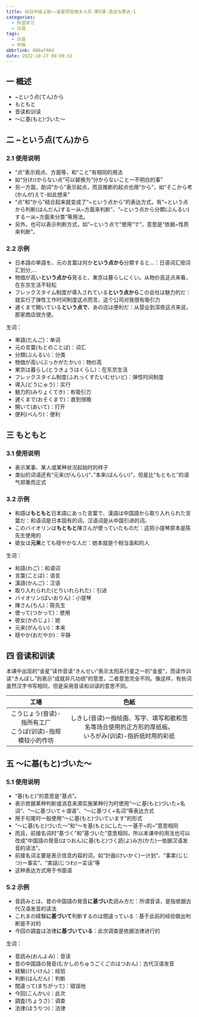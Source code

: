 ```yaml
---
title: 标日中级上册——金星项目相关人员-第5课-语法与表达-1
categories:
  - 外语学习
  - 日语
tags:
  - 日语
  - 中级
abbrlink: 886af46d
date: 2022-10-27 08:09:53
---
```

## 一 概述

* ~という点(てん)から
* もともと
* 音读和训读
* ～に基(もと)づいた～

<!--more-->

## 二 ~という点(てん)から

### 2.1 使用说明

* “点”表示观点、方面等，和“こと”有相同的用法
* 如“分(わ)からない点”可以替换为“分からないことー不明白的事”
* 另一方面，助词“から”表示起点，而且推断的起点也用“から”，如“そこから考(かんが)えて-如此想来”
* “点”和“から”结合起来就变成了“\~という点から”的表达方式，有“\~という点から判断(はんだん)するー从~方面来判断”、“\~という点から分類(ぶんるい)するー从~方面来分类”等用法。
* 另外，也可以表示判断方式，如“\~という点で”使用“で”，意思是“依据\~性质来判断”。

### 2.2 示例

* 日本語の単語を、元の言葉は何か**という点から**分類すると…：日语词汇按词汇划分,...
* 物価が高い**という点から**見ると、東京は暮らしにくい。从物价高这点来看，在东京生活不轻松
* フレックスタイム制度が導入されている**という点から**この会社は魅力的だ：就实行了弹性工作时间制度这点而言，这个公司对我很有吸引力
* 遅くまで開いている**という点で**、あの店は便利だ：从营业到深夜这点来说，那家商店很方便。

生词：

* 単語(たんご)：单词
* 元の言葉(もとのことば)：词汇
* 分類(ぶんるい)：分类
* 物価が高い(ぶっかがたかい)：物价高
* 東京は暮らし(とうきょうはくらし)：在东京生活
* フレックスタイム制度(ふれっくすたいむせいど)：弹性时间制度
* 導入(どうにゅう)：实行
* 魅力的(みりょくてき)：有吸引力
* 遅くまで(おそくまで)：直到很晚
* 開いて(あいて)：打开
* 便利(べんり)：便利

## 三 もともと

### 3.1 使用说明

* 表示某事、某人或某种状况起始时的样子
* 类似的词语还有“元来(がんらい)”、”本来(ほんらい)”，但是比“もともと”的语气郑重而正式

### 3.2 示例

* 和語は**もともと**日本語にあった言葉で、漢語は中国語から取り入れられた言葉だ：和语词是日本固有的词，汉语词是从中国引进的词。
* このバイオリンは**もともと**陳さんが使っていたものだ：这把小提琴原本是陈先生使用的
* 彼女は**元来**とても穏やかな人だ：她本就是个相当温和的人

生词：

* 和語(わご)：和语词
* 言葉(ことば)：语言
* 漢語(かんご)：汉语
* 取り入れられた(とりいれられた)：引进
* バイオリン(ばいおりん)：小提琴
* 陳さん(ちん)：陈先生
* 使って(つかって)：使用
* 彼女(かのじょ)：她
* 元来(がんらい)：本来
* 穏やか(おだやか)：平静

## 四 音读和训读

本课中出现的“金星”读作音读“きんせい”表示太阳系行星之一的“金星”，而读作训读“きんぼし”则表示“成就非凡功绩”的意思，二者意思完全不同。像这样，有些词虽然汉字书写相同，但是采用音读和训读的意思不同。

|                             工場                             |                             色紙                             |
| :----------------------------------------------------------: | :----------------------------------------------------------: |
| こうじょう(音读)-指所有工厂<br>こうば(训读)-指规模较小的作坊 | しきし(音读)ー指绘画、写字、填写和歌和签名等场合使用的正方形的厚纸板。<br>いろがみ(训读)-指折纸时用的彩纸 |

## 五 ～に基(もと)づいた～

### 5.1 使用说明

* “基(もと)”的意思是“基点”。
* 表示依据某种判断或消息来源实施某种行为时使用“～に基(もと)づいた+名词”、“～に基づいて＋谓语”、“～に基づく+名词”等表达方式
* 用于句尾时一般使用“～に基(もと)づいています”的形式
* “～に基(もと)づいた～”和“～を基(もと)にした～ー基于~的~”意思相同
* 而且，前接名词时“基づく”和”基づいた”意思相同，所以本课中的用法也可以改成“中国語の発音(はつおん)に基(もと)づく読(よ)み方(かた)ー依据汉语发音的读法”。
* 前接名词主要是表示信息内容的词，如“計画(けいかく)ー计划”、“事実(じじつ)ー事实”、“実話(じつわ)ー实话”等
* 这种表达方式用于书面语

### 5.2 示例

* 音読みとは、昔の中国語の発音**に基づいた**読み方だ：所谓音读，是指依据古代汉语发音的读法
* これまの経験**に基づいて**判断するのは間違っている：基于此前的经验做出判断是不对的
* 今回の調査は法律**に基づいている**：此次调查是依据法律进行的

生词：

* 音読み(おんよみ)：音读
* 昔の中国語の発音(むかしのちゅうごくごのはつおん)：古代汉语发音
* 経験(けいけん)：经验
* 判断(はんだん)：判断
* 間違って(まちがって)：错误地
* 今回(こんかい)：此次
* 調査(ちょうさ)：调查
* 法律(ほうりつ)：法律



